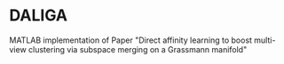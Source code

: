 # DALIGA
MATLAB implementation of Paper "Direct affinity learning to boost multi-view clustering via subspace merging on a Grassmann manifold"
